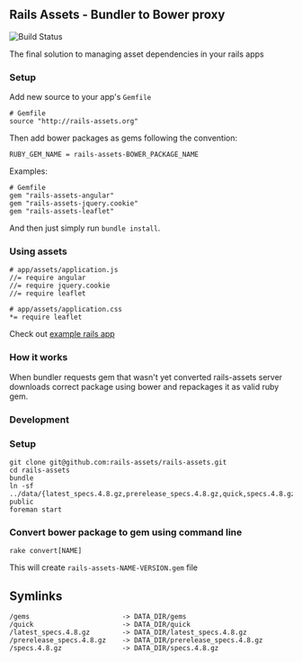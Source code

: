 ## Rails Assets - Bundler to Bower proxy

![Build Status](https://circleci.com/gh/rails-assets/rails-assets.png?circle-token=3eec67ef0c9bf5973d6d074091e9f4065c7bd0b2)

The final solution to managing asset dependencies in your rails apps

### Setup

Add new source to your app's `Gemfile`

    # Gemfile
    source "http://rails-assets.org"


Then add bower packages as gems following the convention:

`RUBY_GEM_NAME = rails-assets-BOWER_PACKAGE_NAME`

Examples:

    # Gemfile
    gem "rails-assets-angular"
    gem "rails-assets-jquery.cookie"
    gem "rails-assets-leaflet"

And then just simply run `bundle install`.

### Using assets

    # app/assets/application.js
    //= require angular
    //= require jquery.cookie
    //= require leaflet

    # app/assets/application.css
    *= require leaflet


Check out [example rails app](https://github.com/rails-assets/rails-assets/tree/master/test-app)



### How it works

When bundler requests gem that wasn't yet converted rails-assets server
downloads correct package using bower and repackages it as valid ruby gem.


### Development

### Setup

    git clone git@github.com:rails-assets/rails-assets.git
    cd rails-assets
    bundle
    ln -sf ../data/{latest_specs.4.8.gz,prerelease_specs.4.8.gz,quick,specs.4.8.gz,gems} public
    foreman start

### Convert bower package to gem using command line

    rake convert[NAME]

This will create `rails-assets-NAME-VERSION.gem` file



## Symlinks

```
/gems                       -> DATA_DIR/gems
/quick                      -> DATA_DIR/quick
/latest_specs.4.8.gz        -> DATA_DIR/latest_specs.4.8.gz
/prerelease_specs.4.8.gz    -> DATA_DIR/prerelease_specs.4.8.gz
/specs.4.8.gz               -> DATA_DIR/specs.4.8.gz
```
